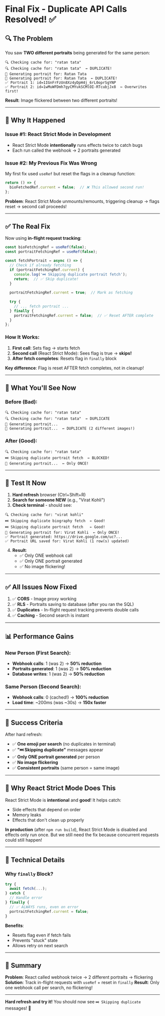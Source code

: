 # Final Fix - Duplicate API Calls Resolved! ✅

## 🔍 The Problem

You saw **TWO different portraits** being generated for the same person:

```
🔍 Checking cache for: "ratan tata"
🔍 Checking cache for: "ratan tata"  ← DUPLICATE!
🎨 Generating portrait for: Ratan Tata
🎨 Generating portrait for: Ratan Tata  ← DUPLICATE!
✅ Portrait 1: id=1IGnFrFzUn8Xz4yDpH4j_6rL0oprSgYNP
✅ Portrait 2: id=1wMuWFDmh7gyCMYukSCMlOI-RTcubjJx8  ← Overwrites first!
```

**Result**: Image flickered between two different portraits!

---

## 🐛 Why It Happened

### Issue #1: React Strict Mode in Development
- React Strict Mode **intentionally** runs effects twice to catch bugs
- Each run called the webhook → 2 portraits generated

### Issue #2: My Previous Fix Was Wrong
My first fix used `useRef` but reset the flags in a cleanup function:
```typescript
return () => {
  bioFetchedRef.current = false;  // ❌ This allowed second run!
};
```

**Problem**: React Strict Mode unmounts/remounts, triggering cleanup → flags reset → second call proceeds!

---

## ✅ The Real Fix

Now using **in-flight request tracking**:

```typescript
const bioFetchingRef = useRef(false);
const portraitFetchingRef = useRef(false);

const fetchPortrait = async () => {
  // Check if already fetching
  if (portraitFetchingRef.current) {
    console.log('⏭️ Skipping duplicate portrait fetch');
    return;  // ✅ Skip duplicate!
  }
  
  portraitFetchingRef.current = true;  // Mark as fetching
  
  try {
    // ... fetch portrait ...
  } finally {
    portraitFetchingRef.current = false;  // ✅ Reset AFTER complete
  }
};
```

### How It Works:
1. **First call**: Sets flag → starts fetch
2. **Second call** (React Strict Mode): Sees flag is true → **skips!**
3. **After fetch completes**: Resets flag in `finally` block

**Key difference**: Flag is reset AFTER fetch completes, not in cleanup!

---

## 🧪 What You'll See Now

### Before (Bad):
```
🔍 Checking cache for: "ratan tata"
🔍 Checking cache for: "ratan tata"  ← DUPLICATE
🎨 Generating portrait...
🎨 Generating portrait...  ← DUPLICATE (2 different images!)
```

### After (Good):
```
🔍 Checking cache for: "ratan tata"
⏭️ Skipping duplicate portrait fetch  ← BLOCKED!
🎨 Generating portrait...  ← Only ONCE!
```

---

## 🚀 Test It Now

1. **Hard refresh** browser (Ctrl+Shift+R)
2. **Search for someone NEW** (e.g., "Virat Kohli")
3. **Check terminal** - should see:

```
🔍 Checking cache for: "virat kohli"
⏭️ Skipping duplicate biography fetch  ← Good!
⏭️ Skipping duplicate portrait fetch   ← Good!
🎨 Generating portrait for: Virat Kohli  ← Only ONCE!
✅ Portrait generated: https://drive.google.com/uc?...
✅ Portrait URL saved for: Virat Kohli (1 row(s) updated)
```

4. **Result**:
   - ✅ Only ONE webhook call
   - ✅ Only ONE portrait generated
   - ✅ No image flickering!

---

## ✅ All Issues Now Fixed

1. ✅ **CORS** - Image proxy working
2. ✅ **RLS** - Portraits saving to database (after you ran the SQL)
3. ✅ **Duplicates** - In-flight request tracking prevents double calls
4. ✅ **Caching** - Second search is instant

---

## 📊 Performance Gains

### New Person (First Search):
- **Webhook calls**: 1 (was 2) → **50% reduction**
- **Portraits generated**: 1 (was 2) → **50% reduction**
- **Database writes**: 1 (was 2) → **50% reduction**

### Same Person (Second Search):
- **Webhook calls**: 0 (cached!) → **100% reduction**
- **Load time**: ~200ms (was ~30s) → **150x faster**

---

## 🎯 Success Criteria

After hard refresh:

- ✅ **One emoji per search** (no duplicates in terminal)
- ✅ **"⏭️ Skipping duplicate"** messages appear
- ✅ **Only ONE portrait generated** per person
- ✅ **No image flickering**
- ✅ **Consistent portraits** (same person = same image)

---

## 🐛 Why React Strict Mode Does This

React Strict Mode is **intentional** and **good**! It helps catch:
- Side effects that depend on order
- Memory leaks
- Effects that don't clean up properly

**In production** (after `npm run build`), React Strict Mode is disabled and effects only run once. But we still need the fix because concurrent requests could still happen!

---

## 🔧 Technical Details

### Why `finally` Block?

```typescript
try {
  await fetch(...);
} catch {
  // Handle error
} finally {
  // ✅ ALWAYS runs, even on error
  portraitFetchingRef.current = false;
}
```

**Benefits**:
- Resets flag even if fetch fails
- Prevents "stuck" state
- Allows retry on next search

---

## 📝 Summary

**Problem**: React called webhook twice → 2 different portraits → flickering
**Solution**: Track in-flight requests with `useRef` + reset in `finally`
**Result**: Only one webhook call per search, no flickering!

---

**Hard refresh and try it!** You should now see `⏭️ Skipping duplicate` messages! 🎉

